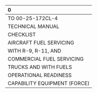 | 0                            |
|:-----------------------------|
| TO 00-25-172CL-4             |
| TECHNICAL MANUAL             |
| CHECKLIST                    |
| AIRCRAFT FUEL SERVICING      |
| WITH R-9, R-11, AND          |
| COMMERCIAL FUEL SERVICING    |
| TRUCKS AND WITH FUELS        |
| OPERATIONAL READINESS        |
| CAPABILITY EQUIPMENT (FORCE) |